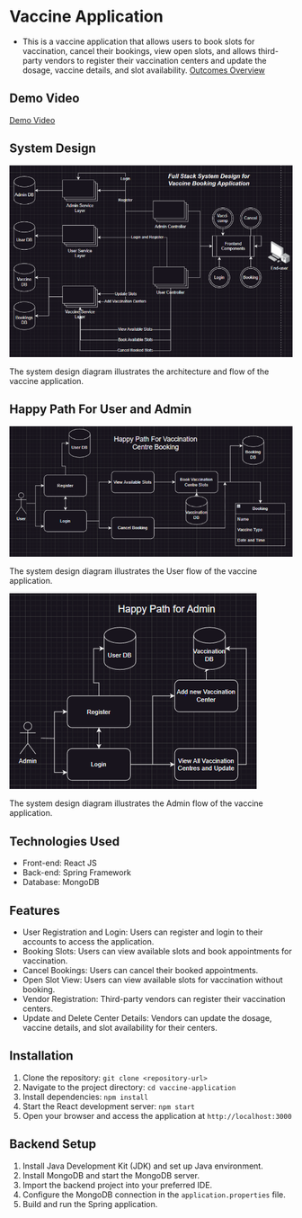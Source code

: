 # Vaccine Application
- This is a vaccine application that allows users to book slots for vaccination, cancel their bookings, view open slots, and allows third-party vendors to register their vaccination centers and update the dosage, vaccine details, and slot availability.
[Outcomes Overview](appDesign/Readme.md)

## Demo Video

[Demo Video](https://drive.google.com/file/d/1WfmOxt85IZGkNkjHwpJJ1pW77qLL6ltw/view?usp=drive_link)


## System Design

![System Design](design/System%20Design.PNG)

The system design diagram illustrates the architecture and flow of the vaccine application.

## Happy Path For User and Admin
![Happy Path For User](design/User%20Happy%20Path.PNG)

The system design diagram illustrates the User flow of the vaccine application.

![Happy Path for Admin](design/Admin%20Happy%20Path.PNG)

The system design diagram illustrates the Admin flow of the vaccine application.


## Technologies Used

- Front-end: React JS
- Back-end: Spring Framework
- Database: MongoDB

## Features

- User Registration and Login: Users can register and login to their accounts to access the application.
- Booking Slots: Users can view available slots and book appointments for vaccination.
- Cancel Bookings: Users can cancel their booked appointments.
- Open Slot View: Users can view available slots for vaccination without booking.
- Vendor Registration: Third-party vendors can register their vaccination centers.
- Update and Delete Center Details: Vendors can update the dosage, vaccine details, and slot availability for their centers.

## Installation

1. Clone the repository: `git clone <repository-url>`
2. Navigate to the project directory: `cd vaccine-application`
3. Install dependencies: `npm install`
4. Start the React development server: `npm start`
5. Open your browser and access the application at `http://localhost:3000`

## Backend Setup

1. Install Java Development Kit (JDK) and set up Java environment.
2. Install MongoDB and start the MongoDB server.
3. Import the backend project into your preferred IDE.
4. Configure the MongoDB connection in the `application.properties` file.
5. Build and run the Spring application.

